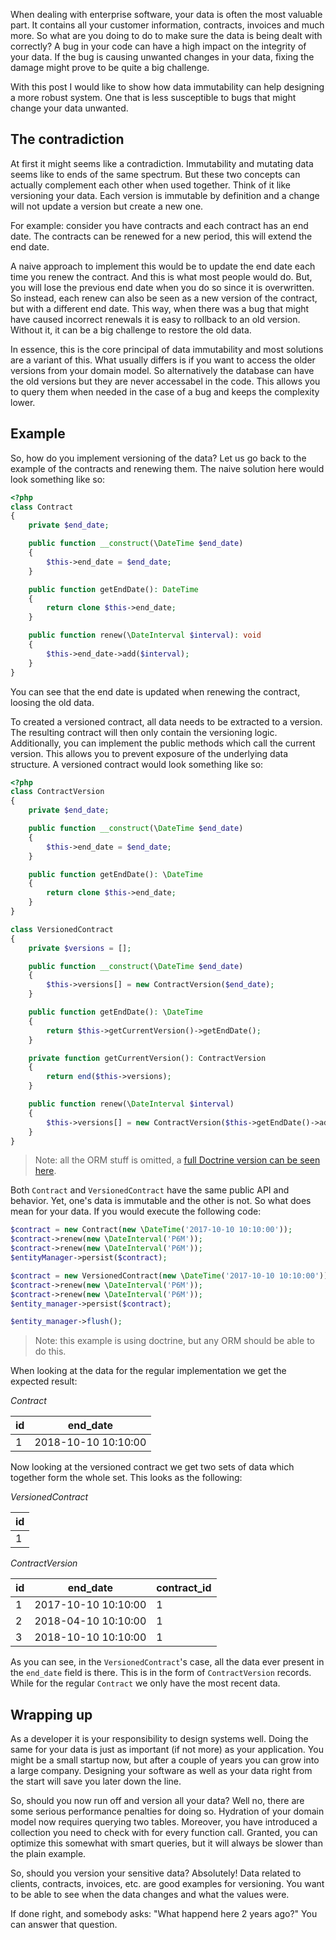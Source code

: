 [//]: # (TITLE: Immutability of Data)
[//]: # (DATE: 2017-07-12T07:15:00+01:00)
[//]: # (TAGS: php, entity, doctrine, data, data integrity)
[doctrine-example]: https://github.com/yannickl88/blog-articles/tree/master/src/immutability-of-data/Entity

When dealing with enterprise software, your data is often the most valuable part. It contains all your customer information, contracts, invoices and much more. So what are you doing to do to make sure the data is being dealt with correctly? A bug in your code can have a high impact on the integrity of your data. If the bug is causing unwanted changes in your data, fixing the damage might prove to be quite a big challenge.

With this post I would like to show how data immutability can help designing a more robust system. One that is less susceptible to bugs that might change your data unwanted.

## The contradiction
At first it might seems like a contradiction. Immutability and mutating data seems like to ends of the same spectrum. But these two concepts can actually complement each other when used together. Think of it like versioning your data. Each version is immutable by definition and a change will not update a version but create a new one.

For example: consider you have contracts and each contract has an end date. The contracts can be renewed for a new period, this will extend the end date. 

A naive approach to implement this would be to update the end date each time you renew the contract. And this is what most people would do. But, you will lose the previous end date when you do so since it is overwritten. So instead, each renew can also be seen as a new version of the contract, but with a different end date. This way, when there was a bug that might have caused incorrect renewals it is easy to rollback to an old version. Without it, it can be a big challenge to restore the old data.

In essence, this is the core principal of data immutability and most solutions are a variant of this. What usually differs is if you want to access the older versions from your domain model. So alternatively the database can have the old versions but they are never accessabel in the code. This allows you to query them when needed in the case of a bug and keeps the complexity lower.

## Example

So, how do you implement versioning of the data? Let us go back to the example of the contracts and renewing them. The naive solution here would look something like so:

```php
<?php
class Contract
{
    private $end_date;

    public function __construct(\DateTime $end_date)
    {
        $this->end_date = $end_date;
    }

    public function getEndDate(): DateTime
    {
        return clone $this->end_date;
    }

    public function renew(\DateInterval $interval): void
    {
        $this->end_date->add($interval);
    }
}
```
You can see that the end date is updated when renewing the contract, loosing the old data. 

To created a versioned contract, all data needs to be extracted to a version. The resulting contract will then only contain the versioning logic. Additionally, you can implement the public methods which call the current version. This allows you to prevent exposure of the underlying data structure. A versioned contract would look something like so:
```php
<?php
class ContractVersion
{
    private $end_date;

    public function __construct(\DateTime $end_date)
    {
        $this->end_date = $end_date;
    }

    public function getEndDate(): \DateTime
    {
        return clone $this->end_date;
    }
}

class VersionedContract
{
    private $versions = [];

    public function __construct(\DateTime $end_date)
    {
        $this->versions[] = new ContractVersion($end_date);
    }

    public function getEndDate(): \DateTime
    {
        return $this->getCurrentVersion()->getEndDate();
    }

    private function getCurrentVersion(): ContractVersion
    {
        return end($this->versions);
    }

    public function renew(\DateInterval $interval)
    {
        $this->versions[] = new ContractVersion($this->getEndDate()->add($interval));
    }
}
```
> Note: all the ORM stuff is omitted, a [full Doctrine version can be seen here][doctrine-example].

Both `Contract` and `VersionedContract` have the same public API and behavior. Yet, one's data is immutable and the other is not. So what does mean for your data. If you would execute the following code:

```php
$contract = new Contract(new \DateTime('2017-10-10 10:10:00'));
$contract->renew(new \DateInterval('P6M'));
$contract->renew(new \DateInterval('P6M'));
$entityManager->persist($contract);

$contract = new VersionedContract(new \DateTime('2017-10-10 10:10:00'));
$contract->renew(new \DateInterval('P6M'));
$contract->renew(new \DateInterval('P6M'));
$entity_manager->persist($contract);

$entity_manager->flush();
```
> Note: this example is using doctrine, but any ORM should be able to do this.

When looking at the data for the regular implementation we get the expected result:

*Contract*

| id | end_date            |
|----|---------------------|
| 1  | 2018-10-10 10:10:00 |

Now looking at the versioned contract we get two sets of data which together form the whole set. This looks as the following:

*VersionedContract*

| id |
|----|
| 1  |

*ContractVersion*

| id | end_date            | contract_id |
|----|---------------------|-------------|
| 1  | 2017-10-10 10:10:00 | 1           |
| 2  | 2018-04-10 10:10:00 | 1           |
| 3  | 2018-10-10 10:10:00 | 1           |

As you can see, in the `VersionedContract`'s case, all the data ever present in the `end_date` field is there. This is in the form of `ContractVersion` records. While for the regular `Contract` we only have the most recent data.

## Wrapping up
As a developer it is your responsibility to design systems well. Doing the same for your data is just as important (if not more) as your application. You might be a small startup now, but after a couple of years you can grow into a large company. Designing your software as well as your data right from the start will save you later down the line.

So, should you now run off and version all your data? Well no, there are some serious performance penalties for doing so. Hydration of your domain model now requires querying two tables. Moreover, you have introduced a collection you need to check with for every function call. Granted, you can optimize this somewhat with smart queries, but it will always be slower than the plain example.

So, should you version your sensitive data? Absolutely! Data related to clients, contracts, invoices, etc. are good examples for versioning. You want to be able to see when the data changes and what the values were. 

If done right, and somebody asks: "What happend here 2 years ago?" You can answer that question.
